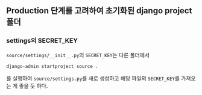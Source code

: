 ## Production 단계를 고려하여 초기화된 django project 폴더
### settings의 SECRET_KEY
```source/settings/__init__.py```의 ```SECRET_KEY```는 다른 폴더에서
```
django-admin startproject source .
```
를 실행하여 ```source/settings.py```를 새로 생성하고 해당 파일의 ```SECRET_KEY```를 가져오는 게 좋을 듯 하다.
